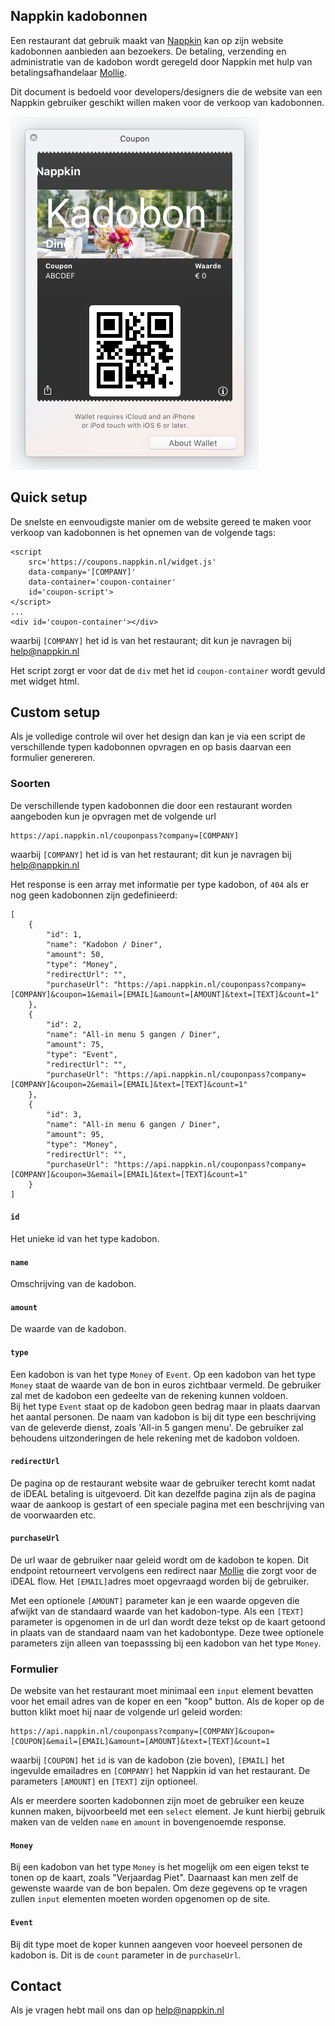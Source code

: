 ## Nappkin kadobonnen

Een restaurant dat gebruik maakt van [Nappkin](http://www.nappkin.nl) kan op zijn website kadobonnen aanbieden aan bezoekers. De betaling, verzending en administratie van de kadobon wordt geregeld door Nappkin met hulp van betalingsafhandelaar [Mollie](http://www.mollie.com). 

Dit document is bedoeld voor developers/designers die de website van een Nappkin gebruiker geschikt willen maken voor de verkoop van kadobonnen.

![coupon](https://github.com/nappkin/kadobon/blob/master/pkpass.png)

## Quick setup
De snelste en eenvoudigste manier om de website gereed te maken voor verkoop van kadobonnen is het opnemen van de volgende tags:
```
<script
    src='https://coupons.nappkin.nl/widget.js' 
    data-company='[COMPANY]'
    data-container='coupon-container'
    id='coupon-script'>
</script>
...
<div id='coupon-container'></div>
```
waarbij `[COMPANY]` het id is van het restaurant; dit kun je navragen bij help@nappkin.nl

Het script zorgt er voor dat de `div` met het id `coupon-container` wordt gevuld met widget html.

## Custom setup
Als je volledige controle wil over het design dan kan je via een script de verschillende typen kadobonnen opvragen en op basis daarvan een formulier genereren.

### Soorten 
De verschillende typen kadobonnen die door een restaurant worden aangeboden kun je opvragen met de volgende url
```
https://api.nappkin.nl/couponpass?company=[COMPANY]
```
waarbij `[COMPANY]` het id is van het restaurant; dit kun je navragen bij help@nappkin.nl

Het response is een array met informatie per type kadobon, of `404` als er nog geen kadobonnen zijn gedefinieerd:
```
[
    {
        "id": 1,
        "name": "Kadobon / Diner",
        "amount": 50,
        "type": "Money",
        "redirectUrl": "",
        "purchaseUrl": "https://api.nappkin.nl/couponpass?company=[COMPANY]&coupon=1&email=[EMAIL]&amount=[AMOUNT]&text=[TEXT]&count=1"
    },
    {
        "id": 2,
        "name": "All-in menu 5 gangen / Diner",
        "amount": 75,
        "type": "Event",
        "redirectUrl": "",
        "purchaseUrl": "https://api.nappkin.nl/couponpass?company=[COMPANY]&coupon=2&email=[EMAIL]&text=[TEXT]&count=1"
    },
    {
        "id": 3,
        "name": "All-in menu 6 gangen / Diner",
        "amount": 95,
        "type": "Money",
        "redirectUrl": "",
        "purchaseUrl": "https://api.nappkin.nl/couponpass?company=[COMPANY]&coupon=3&email=[EMAIL]&text=[TEXT]&count=1"
    }
]
```
#### `id`
Het unieke id van het type kadobon.

#### `name`
Omschrijving van de kadobon.

#### `amount`
De waarde van de kadobon.

#### `type`
Een kadobon is van het type `Money` of `Event`. Op een kadobon van het type `Money` staat de waarde van de bon in euros zichtbaar vermeld. De gebruiker zal met de kadobon een gedeelte van de rekening kunnen voldoen.<br/>Bij het type `Event` staat op de kadobon geen bedrag maar in plaats daarvan het aantal personen. De naam van kadobon is bij dit type een beschrijving van de geleverde dienst, zoals 'All-in 5 gangen menu'. De gebruiker zal behoudens uitzonderingen de hele rekening met de kadobon voldoen.

#### `redirectUrl`
De pagina op de restaurant website waar de gebruiker terecht komt nadat de iDEAL betaling is uitgevoerd. Dit kan dezelfde pagina zijn als de pagina waar de aankoop is gestart of een speciale pagina met een beschrijving van de voorwaarden etc.

#### `purchaseUrl`
De url waar de gebruiker naar geleid wordt om de kadobon te kopen. Dit endpoint retourneert vervolgens een redirect naar [Mollie](http://www.mollie.com) die zorgt voor de iDEAL flow. Het `[EMAIL]`adres moet opgevraagd worden bij de gebruiker.

Met een optionele `[AMOUNT]` parameter kan je een waarde opgeven die afwijkt van de standaard waarde van het kadobon-type. Als een `[TEXT]` parameter is opgenomen in de url dan wordt deze tekst op de kaart getoond in plaats van de standaard naam van het kadobontype. Deze twee optionele parameters zijn alleen van toepasssing bij een kadobon van het type `Money`.

### Formulier
De website van het restaurant moet minimaal een `input` element bevatten voor het email adres van de koper en een "koop" button. Als de koper op de button klikt moet hij naar de volgende url geleid worden:
```
https://api.nappkin.nl/couponpass?company=[COMPANY]&coupon=[COUPON]&email=[EMAIL]&amount=[AMOUNT]&text=[TEXT]&count=1
```
waarbij `[COUPON]` het `id` is van de kadobon (zie boven), `[EMAIL]` het ingevulde emailadres en `[COMPANY]` het Nappkin id van het restaurant. De parameters `[AMOUNT]` en `[TEXT]` zijn optioneel.


Als er meerdere soorten kadobonnen zijn moet de gebruiker een keuze kunnen maken, bijvoorbeeld met een `select` element. Je kunt hierbij gebruik maken van de velden `name` en `amount` in  bovengenoemde response.

#### `Money`
Bij een kadobon van het type `Money` is het mogelijk om een eigen tekst te tonen op de kaart, zoals "Verjaardag Piet". Daarnaast kan men zelf de gewenste waarde van de bon bepalen. Om deze gegevens op te vragen zullen `input` elementen moeten worden opgenomen op de site.

#### `Event`
Bij dit type moet de koper kunnen aangeven voor hoeveel personen de kadobon is. Dit is de `count` parameter in de `purchaseUrl`.

## Contact
Als je vragen hebt mail ons dan op help@nappkin.nl
